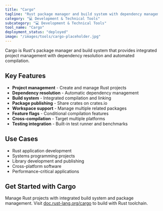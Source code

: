 ```yaml
---
title: "Cargo"
tagline: "Rust package manager and build system with dependency management"
category: "💻 Development & Technical Tools"
subcategory: "💻 Development & Technical Tools"
tool_name: "Cargo"
deployment_status: "deployed"
image: "/images/tools/cargo-placeholder.jpg"
---
```

Cargo is Rust's package manager and build system that provides integrated project management with dependency resolution and automated compilation.

## Key Features

- **Project management** - Create and manage Rust projects
- **Dependency resolution** - Automatic dependency management
- **Build system** - Integrated compilation and linking
- **Package publishing** - Share crates on crates.io
- **Workspace support** - Manage multiple related packages
- **Feature flags** - Conditional compilation features
- **Cross-compilation** - Target multiple platforms
- **Testing integration** - Built-in test runner and benchmarks

## Use Cases

- Rust application development
- Systems programming projects
- Library development and publishing
- Cross-platform software
- Performance-critical applications

## Get Started with Cargo

Manage Rust projects with integrated build system and package management. Visit [doc.rust-lang.org/cargo](https://doc.rust-lang.org/cargo) to build with Rust toolchain.